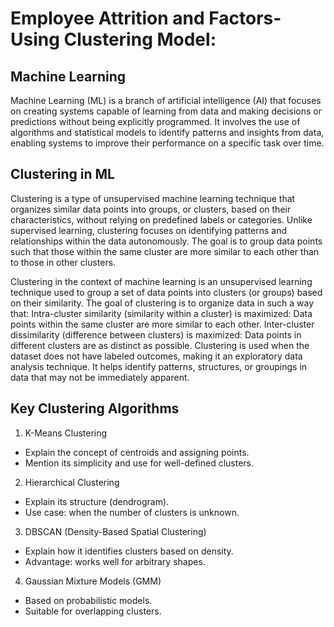 # Employee Attrition and Factors- Using Clustering  Model:
## Machine Learning
Machine Learning (ML) is a branch of artificial intelligence (AI) that focuses on creating systems capable of learning from data and making decisions or predictions without being explicitly programmed. It involves the use of algorithms and statistical models to identify patterns and insights from data, enabling systems to improve their performance on a specific task over time.
## Clustering in ML
Clustering is a type of unsupervised machine learning technique that organizes similar data points into groups, or clusters, based on their characteristics, without relying on predefined labels or categories. Unlike supervised learning, clustering focuses on identifying patterns and relationships within the data autonomously. The goal is to group data points such that those within the same cluster are more similar to each other than to those in other clusters.

Clustering in the context of machine learning is an unsupervised learning technique used to group a set of data points into clusters (or groups) based on their similarity. The goal of clustering is to organize data in such a way that:
Intra-cluster similarity (similarity within a cluster) is maximized: Data points within the same cluster are more similar to each other.
Inter-cluster dissimilarity (difference between clusters) is maximized: Data points in different clusters are as distinct as possible.
Clustering is used when the dataset does not have labeled outcomes, making it an exploratory data analysis technique. It helps identify patterns, structures, or groupings in data that may not be immediately apparent.
## Key Clustering Algorithms
1. K-Means Clustering
- Explain the concept of centroids and assigning points.
- Mention its simplicity and use for well-defined clusters.
2. Hierarchical Clustering
- Explain its structure (dendrogram).
- Use case: when the number of clusters is unknown.
3. DBSCAN (Density-Based Spatial Clustering)
- Explain how it identifies clusters based on density.
- Advantage: works well for arbitrary shapes.
4. Gaussian Mixture Models (GMM)
- Based on probabilistic models.
- Suitable for overlapping clusters.


